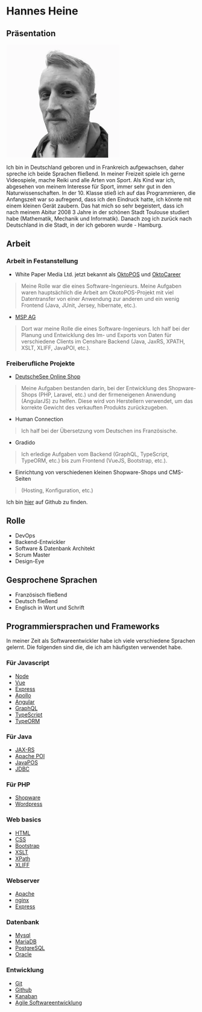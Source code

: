 # Hannes Heine

## Präsentation

![Hannes Heine](/images/portrait/hannes-heine.jpg)

Ich bin in Deutschland geboren und in Frankreich aufgewachsen, daher spreche ich beide Sprachen fließend. In meiner Freizeit spiele ich gerne Videospiele, mache Reiki und alle Arten von Sport.
Als Kind war ich, abgesehen von meinem Interesse für Sport, immer sehr gut in den Naturwissenschaften. In der 10. Klasse stieß ich auf das Programmieren, die Anfangszeit war so aufregend, dass ich den Eindruck hatte, ich könnte mit einem kleinen Gerät zaubern. Das hat mich so sehr begeistert, dass ich nach meinem Abitur 2008 3 Jahre in der schönen Stadt Toulouse studiert habe (Mathematik, Mechanik und Informatik).
Danach zog ich zurück nach Deutschland in die Stadt, in der ich geboren wurde - Hamburg.

## Arbeit

### Arbeit in Festanstellung

- White Paper Media Ltd. jetzt bekannt als [OktoPOS](https://www.oktopos.com/en/#!) und [OktoCareer](https://www.oktocareer.com/en/home)

> Meine Rolle war die eines Software-Ingenieurs. Meine Aufgaben waren hauptsächlich die Arbeit am OkotoPOS-Projekt mit viel Datentransfer von einer Anwendung zur anderen und ein wenig Frontend (Java, JUnit, Jersey, hibernate, etc.).

- [MSP AG](https://www.mspag.com/en)

> Dort war meine Rolle die eines Software-Ingenieurs. Ich half bei der Planung und Entwicklung des Im- und Exports von Daten für verschiedene Clients im Censhare Backend <!-- textlint-disable max-comma -->(Java, JaxRS, XPATH, XSLT, XLIFF, JavaPOI, etc.)<!-- textlint-enable max-comma -->.

### Freiberufliche Projekte

- [DeutscheSee Online Shop](https://www.deutschesee.de/shop/)

> Meine Aufgaben bestanden darin, bei der Entwicklung des Shopware-Shops (PHP, Laravel, etc.) und der firmeneigenen Anwendung (AngularJS) zu helfen. Diese wird von Herstellern verwendet, um das korrekte Gewicht des verkauften Produkts zurückzugeben.

- Human Connection

> Ich half bei der Übersetzung vom Deutschen ins Französische.

- Gradido

> Ich erledige Aufgaben vom Backend <!-- textlint-disable max-comma -->(GraphQL, TypeScript, TypeORM, etc.) bis zum Frontend (VueJS, Bootstrap, etc.)<!-- textlint-enable max-comma -->.

- Einrichtung von verschiedenen kleinen Shopware-Shops und CMS-Seiten

> (Hosting, Konfiguration, etc.)

Ich bin [hier](https://github.com/elweyn) auf Github zu finden.

## Rolle

- DevOps
- Backend-Entwickler
- Software & Datenbank Architekt
- Scrum Master
- Design-Eye

## Gesprochene Sprachen

- Französisch fließend
- Deutsch fließend
- Englisch in Wort und Schrift

## Programmiersprachen und Frameworks

In meiner Zeit als Softwareentwickler habe ich viele verschiedene Sprachen gelernt. Die folgenden sind die, die ich am häufigsten verwendet habe.

### Für Javascript

- [Node](https://github.com/nodejs/node)
- [Vue](https://vuejs.org/)
- [Express](https://expressjs.com/)
- [Apollo](https://www.apollographql.com/docs/apollo-server/)
- [Angular](https://angular.io/)
- [GraphQL](https://graphql.org/)
- [TypeScript](https://www.typescriptlang.org/)
- [TypeORM](https://typeorm.io/)

### Für Java

- [JAX-RS](https://www.oracle.com/technical-resources/articles/java/jax-rs.html)
- [Apache POI](https://poi.apache.org/)
- [JavaPOS](https://en.wikipedia.org/wiki/JavaPOS)
- [JDBC](https://en.wikipedia.org/wiki/Java_Database_Connectivity)

### Für PHP

- [Shopware](https://www.shopware.com/)
- [Wordpress](https://wordpress.org/)

### Web basics

- [HTML](https://en.wikipedia.org/wiki/HTML)
- [CSS](https://en.wikipedia.org/wiki/CSS)
- [Bootstrap](https://getbootstrap.com/)
- [XSLT](https://en.wikipedia.org/wiki/XSLT)
- [XPath](https://en.wikipedia.org/wiki/XPath)
- [XLIFF](https://en.wikipedia.org/wiki/XLIFF)

### Webserver

- [Apache](https://httpd.apache.org/)
- [nginx](https://nginx.org/en/)
- [Express](https://expressjs.com/)

### Datenbank

- [Mysql](https://www.mysql.com/)
- [MariaDB](https://mariadb.org/)
- [PostgreSQL](https://www.postgresql.org/)
- [Oracle](https://www.oracle.com/)

### Entwicklung

- [Git](https://git-scm.com/)
- [Github](https://github.com/)
- [Kanaban](https://en.wikipedia.org/wiki/Kanban)
- [Agile Softwareentwicklung](https://de.wikipedia.org/wiki/Agile_Softwareentwicklung)
